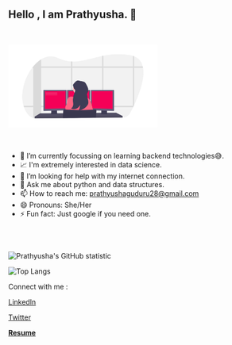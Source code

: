 <div align="left">
<h2>Hello , I am Prathyusha. 👋</h2>
<br>
<p align="left">
  <img src="side-image.png" width = "300" />
</p>

<br>


- 🌱 I’m currently focussing on learning backend technologies😅.
- 📈 I'm extremely interested in data science.
- 📶 I’m looking for help with my internet connection.
- 💬 Ask me about python and data structures.
- 📫 How to reach me: prathyushaguduru28@gmail.com
- 😄 Pronouns: She/Her
- ⚡ Fun fact: Just google if you need one.

<br>
<br>

</div>


<div align="left">

![Prathyusha's GitHub statistic](https://github-readme-stats.vercel.app/api?username=Prathyusha-Guduru&show_icons=true&count_private=true)

![Top Langs](https://github-readme-stats.vercel.app/api/top-langs/?username=Prathyusha-Guduru&layout=compact)
</div>

<div align="left">

Connect with me :


<div class="LI-profile-badge"  data-version="v1" data-size="medium" data-locale="en_US" data-type="horizontal" data-theme="dark" data-vanity="prathyusha-guduru-a48a711a4"><a class="LI-simple-link" href='https://in.linkedin.com/in/prathyusha-guduru-a48a711a4?trk=profile-badge'>Linkedln</a></div>

<p><a href = "https://twitter.com/prathyusha2002">Twitter<p>
</div>
  
 <p><a href = "https://drive.google.com/file/d/1iaRS4R0bO4PoB5rzRJApv8LkY7EjT3BT/view?usp=sharing"><strong>Resume</strong><p>

</div>
